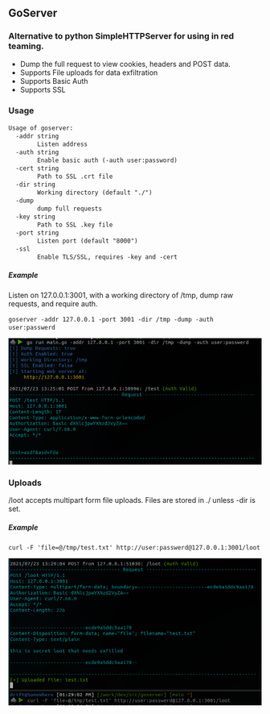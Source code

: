 

## GoServer
### Alternative to python SimpleHTTPServer for using in red teaming.
 - Dump the full request to view cookies, headers and POST data.
 - Supports File uploads for data exfiltration
 - Supports Basic Auth
 - Supports SSL

### Usage
```
Usage of goserver:
  -addr string
    	Listen address
  -auth string
    	Enable basic auth (-auth user:password)
  -cert string
    	Path to SSL .crt file
  -dir string
    	Working directory (default "./")
  -dump
    	dump full requests
  -key string
    	Path to SSL .key file
  -port string
    	Listen port (default "8000")
  -ssl
    	Enable TLS/SSL, requires -key and -cert
```
##### Example

Listen on 127.0.0.1:3001, with a working directory of /tmp, dump raw requests, and require auth.

```
goserver -addr 127.0.0.1 -port 3001 -dir /tmp -dump -auth user:passwerd
```
![Alt text](./misc/img.png?raw=true "Example")

### Uploads
/loot accepts multipart form file uploads. Files are stored in ./ unless -dir is set.

##### Example
```
curl -F 'file=@/tmp/test.txt' http://user:passwerd@127.0.0.1:3001/loot
```
![Alt text](./misc/im-upload.png?raw=true "Upload")
